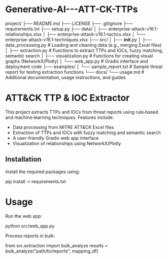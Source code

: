 # Generative-AI---ATT-CK-TTPs

project/
├── README.md
├── LICENSE
├── .gitignore
├── requirements.txt
├── setup.py
├── data/
│   ├── enterprise-attack-v16.1-relationships.xlsx
│   ├── enterprise-attack-v16.1-tactics.xlsx
│   └── enterprise-attack-v16.1-techniques.xlsx
├── src/
│   ├── __init__.py
│   ├── data_processing.py      # Loading and cleaning data (e.g., merging Excel files)
│   ├── extraction.py           # Functions to extract TTPs and IOCs, fuzzy matching, semantic search
│   ├── visualization.py        # Functions for creating visual graphs (NetworkX/Plotly)
│   └── web_app.py              # Gradio interface and deployment code
├── examples/
│   └── sample_report.txt       # Sample threat report for testing extraction functions
└── docs/
    └── usage.md                # Additional documentation, usage instructions, and guides

# ATT&CK TTP & IOC Extractor

This project extracts TTPs and IOCs from threat reports using rule‑based and machine‑learning techniques. Features include:
- Data processing from MITRE ATT&CK Excel files
- Extraction of TTPs and IOCs with fuzzy matching and semantic search
- A user-friendly Gradio web app interface
- Visualization of relationships using NetworkX/Plotly

## Installation

Install the required packages using:

pip install -r requirements.txt

# Usage

Run the web app:

python src/web_app.py


Process reports in bulk:

from src.extraction import bulk_analyze
results = bulk_analyze("path/to/reports", mapping_df)
